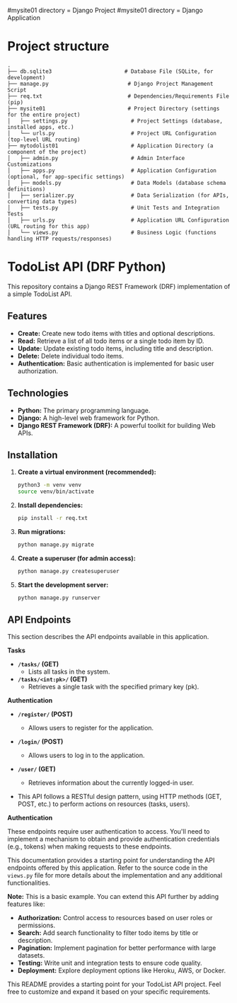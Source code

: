 #mysite01 directory = Django Project
#mysite01 directory = Django Application

# Project structure
```
.
├── db.sqlite3                       # Database File (SQLite, for development)
├── manage.py                         # Django Project Management Script
├── req.txt                           # Dependencies/Requirements File (pip)
├── mysite01                          # Project Directory (settings for the entire project)
│   ├── settings.py                    # Project Settings (database, installed apps, etc.)
│   └── urls.py                        # Project URL Configuration (top-level URL routing)
├── mytodolist01                       # Application Directory (a component of the project)
│   ├── admin.py                       # Admin Interface Customizations
│   ├── apps.py                        # Application Configuration (optional, for app-specific settings)
│   ├── models.py                      # Data Models (database schema definitions)
│   ├── serializer.py                  # Data Serialization (for APIs, converting data types)
│   ├── tests.py                       # Unit Tests and Integration Tests
│   ├── urls.py                        # Application URL Configuration (URL routing for this app)
│   └── views.py                       # Business Logic (functions handling HTTP requests/responses)
```

# TodoList API (DRF Python)

This repository contains a Django REST Framework (DRF) implementation of a simple TodoList API.

## Features

* **Create:** Create new todo items with titles and optional descriptions.
* **Read:** Retrieve a list of all todo items or a single todo item by ID.
* **Update:** Update existing todo items, including title and description.
* **Delete:** Delete individual todo items.
* **Authentication:** Basic authentication is implemented for basic user authorization.

## Technologies

* **Python:** The primary programming language.
* **Django:** A high-level web framework for Python.
* **Django REST Framework (DRF):** A powerful toolkit for building Web APIs.

## Installation
1.  **Create a virtual environment (recommended):**

    ```bash
    python3 -m venv venv
    source venv/bin/activate 
    ```

2.  **Install dependencies:**

    ```bash
    pip install -r req.txt
    ```

3.  **Run migrations:**

    ```bash
    python manage.py migrate
    ```

4.  **Create a superuser (for admin access):**

    ```bash
    python manage.py createsuperuser
    ```

5.  **Start the development server:**

    ```bash
    python manage.py runserver 
    ```



## API Endpoints

This section describes the API endpoints available in this application.

**Tasks**

* **`/tasks/` (GET)**
    * Lists all tasks in the system.
* **`/tasks/<int:pk>/` (GET)**
    * Retrieves a single task with the specified primary key (pk).

**Authentication**

* **`/register/` (POST)**
    * Allows users to register for the application.
* **`/login/` (POST)**
    * Allows users to log in to the application.
* **`/user/` (GET)**
    * Retrieves information about the currently logged-in user.

* This API follows a RESTful design pattern, using HTTP methods (GET, POST, etc.) to perform actions on resources (tasks, users).

**Authentication**

These endpoints require user authentication to access. You'll need to implement a mechanism to obtain and provide authentication credentials (e.g., tokens) when making requests to these endpoints.

This documentation provides a starting point for understanding the API endpoints offered by this application. Refer to the source code in the `views.py` file for more details about the implementation and any additional functionalities.


**Note:** This is a basic example. You can extend this API further by adding features like:

  * **Authorization:** Control access to resources based on user roles or permissions.
  * **Search:** Add search functionality to filter todo items by title or description.
  * **Pagination:** Implement pagination for better performance with large datasets.
  * **Testing:** Write unit and integration tests to ensure code quality.
  * **Deployment:** Explore deployment options like Heroku, AWS, or Docker.

This README provides a starting point for your TodoList API project. Feel free to customize and expand it based on your specific requirements.

```
